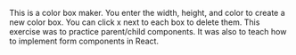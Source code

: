This is a color box maker.
You enter the width, height, and color to create a new color box.
You can click x next to each box to delete them.
This exercise was to practice parent/child components.
It was also to teach how to implement form components in React.